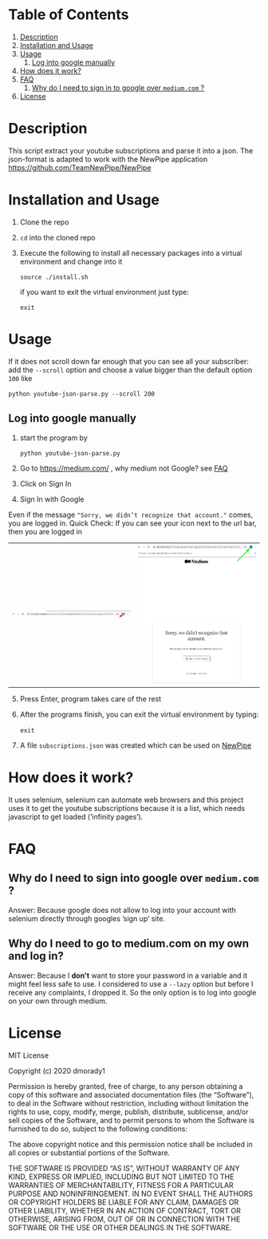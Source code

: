 
# Table of Contents

1.  [Description](#org4b2e7d6)
2.  [Installation and Usage](#org8d75d1c)
3.  [Usage](#org210bb27)
    1.  [Log into google manually](#org2f857ce)
4.  [How does it work?](#org74bf8b7)
5.  [FAQ](#org59429c4)
    1.  [Why do I need to sign in to google over `medium.com` ?](#org985e7f2)
6.  [License](#org73af18b)



<a id="org4b2e7d6"></a>

# Description

This script extract your youtube subscriptions and parse it into a json. The json-format is adapted to work with the NewPipe application <https://github.com/TeamNewPipe/NewPipe>


<a id="org8d75d1c"></a>

# Installation and Usage

1.  Clone the repo

2.  `cd` into the cloned repo

3.  Execute the following to install all necessary packages into a virtual environment and change into it
    
        source ./install.sh
    
    if you want to exit the virtual environment just type:
    
        exit


<a id="org210bb27"></a>

# Usage

If it does not scroll down far enough that you can see all your subscriber: add the `--scroll` option and
choose a value bigger than the default option `100` like

    python youtube-json-parse.py --scroll 200


<a id="org2f857ce"></a>

## Log into google manually

1.  start the program by
    
        python youtube-json-parse.py
2.  Go to <https://medium.com/> , why medium not Google? see [FAQ](#org59429c4)
3.  Click on Sign In
4.  Sign In with Google

Even if the message `"Sorry, we didn’t recognize that account."` comes,
you are logged in.
Quick Check: If you can see your icon next to the url bar, then you are logged in


<table><tr>
<td><img src="./pictures/1.png" alt="not logged in" width="250"/></td>
<td><img src="./pictures/2.png" alt="logged in" width="250"/></td>
</tr></table>


5. Press Enter, program takes care of the rest

6. After the programs finish, you can exit the virtual environment by typing:


    ```exit```

7. A file `subscriptions.json` was created which can be used on [NewPipe](https://github.com/TeamNewPipe/NewPipe)

<a id="org74bf8b7"></a>

# How does it work?

It uses selenium, selenium can automate web browsers and this project uses it to get the youtube subscriptions because it is a list, which needs javascript to get loaded (&rsquo;infinity pages&rsquo;).


<a id="org59429c4"></a>

# FAQ


<a id="org985e7f2"></a>

## Why do I need to sign into google over `medium.com` ?

Answer: Because google does not allow to log into your account with selenium directly through googles &rsquo;sign up&rsquo; site.


## Why do I need to go to medium.com on my own and log in?
Answer: Because I **don't** want to store your password in a variable and it might feel less safe to use. I considered to use a `--lazy` option but before I receive any complaints, I dropped it. So the only option is to log into google on your own through medium.
<a id="org73af18b"></a>

# License

MIT License

Copyright (c) 2020 dmorady1

Permission is hereby granted, free of charge, to any person obtaining a copy
of this software and associated documentation files (the &ldquo;Software&rdquo;), to deal
in the Software without restriction, including without limitation the rights
to use, copy, modify, merge, publish, distribute, sublicense, and/or sell
copies of the Software, and to permit persons to whom the Software is
furnished to do so, subject to the following conditions:

The above copyright notice and this permission notice shall be included in all
copies or substantial portions of the Software.

THE SOFTWARE IS PROVIDED &ldquo;AS IS&rdquo;, WITHOUT WARRANTY OF ANY KIND, EXPRESS OR
IMPLIED, INCLUDING BUT NOT LIMITED TO THE WARRANTIES OF MERCHANTABILITY,
FITNESS FOR A PARTICULAR PURPOSE AND NONINFRINGEMENT. IN NO EVENT SHALL THE
AUTHORS OR COPYRIGHT HOLDERS BE LIABLE FOR ANY CLAIM, DAMAGES OR OTHER
LIABILITY, WHETHER IN AN ACTION OF CONTRACT, TORT OR OTHERWISE, ARISING FROM,
OUT OF OR IN CONNECTION WITH THE SOFTWARE OR THE USE OR OTHER DEALINGS IN THE
SOFTWARE.

